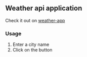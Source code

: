 ## Weather api application 

Check it out on [weather-app](https://ysph.github.io/weather-app/)

### Usage

1) Enter a city name
2) Click on the button